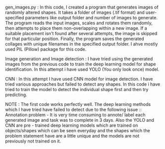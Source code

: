 gen_images.py : In this code, I created a program that generates images of randomly altered shapes. It takes a folder of images (.tif format) and user-specified parameters like output folder and number of images to generate. The program reads the input images, scales and rotates them randomly, then attempts to place them non-overlapping within a new image. If a suitable placement isn't found after several attempts, the image is skipped for that particular position. Finally, the program saves the generated collages with unique filenames in the specified output folder. I ahve mostly used PIL (Pillow) package for this code.    


Image generation and Image detection : I have tried using the generated images from the previous code to train the  deep learning model for shape identification. In this attempt i have used YOLO (You only look once) model. 


CNN : In this attempt I have used CNN model for image detection. I have tried various approaches but failed to detect any shapes. In this code i have tried to train the model to detect the individual shape first and then try predicting. 


NOTE : The first code works perfectly well. The deep learning methods which I have tried have failed to detect due to the following issue :: Annotation problem - It is very time consuming to annote/ label each generated image and task was to complete in 3 days. Also the YOLO and CNN are pre - trained deep learning models which are trained on objects/shapes which can be seen everyday and the shapes which the problem statement have are a little unique and the models are not previously not trained on it.    
